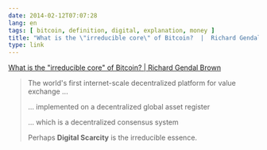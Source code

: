 ```yaml
---
date: 2014-02-12T07:07:28
lang: en
tags: [ bitcoin, definition, digital, explanation, money ]
title: "What is the \"irreducible core\" of Bitcoin?  |  Richard Gendal Brown"
type: link
---
```


[What is the "irreducible core" of Bitcoin?  |  Richard Gendal Brown](http://gendal.wordpress.com/2014/01/25/what-is-the-irreducible-core-of-bitcoin/)

> The world's first internet-scale decentralized platform for value
> exchange ...
>
> ... implemented on a decentralized global asset register
>
> ... which is a decentralized consensus system
>
> Perhaps **Digital Scarcity** is the irreducible essence.

